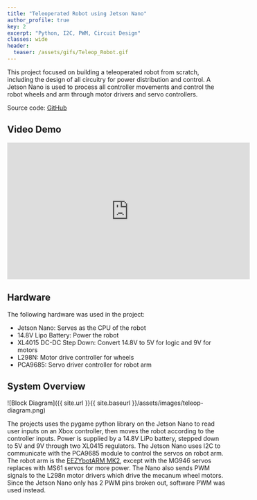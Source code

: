 ```yaml
---
title: "Teleoperated Robot using Jetson Nano"
author_profile: true
key: 2
excerpt: "Python, I2C, PWM, Circuit Design"
classes: wide
header:
  teaser: /assets/gifs/Teleop_Robot.gif
---
```


This project focused on building a teleoperated robot from scratch, including the design of all circuitry for power distribution and control. A Jetson Nano is used to process all controller movements and control the robot wheels and arm through motor drivers and servo controllers.

Source code: [GitHub](https://github.com/laehon/Teleop-Robot)

## Video Demo
<iframe width="560" height="315" src="https://www.youtube.com/embed/25syFlk5F58?si=U_lDTquaZgg-EnwP" title="YouTube video player" frameborder="0" allow="accelerometer; autoplay; clipboard-write; encrypted-media; gyroscope; picture-in-picture; web-share" referrerpolicy="strict-origin-when-cross-origin" allowfullscreen></iframe>

## Hardware
The following hardware was used in the project:
* Jetson Nano: Serves as the CPU of the robot
* 14.8V Lipo Battery: Power the robot
* XL4015 DC-DC Step Down: Convert 14.8V to 5V for logic and 9V for motors
* L298N: Motor drive controller for wheels
* PCA9685: Servo driver controller for robot arm

## System Overview
![Block Diagram]({{ site.url }}{{ site.baseurl }}/assets/images/teleop-diagram.png)

The projects uses the pygame python library on the Jetson Nano to read user inputs on an Xbox controller, then moves the robot according to the controller inputs. Power is supplied by a 14.8V LiPo battery, stepped down to 5V and 9V through two XL0415 regulators. The Jetson Nano uses I2C to communicate with the PCA9685 module to control the servos on robot arm. The robot arm is the [EEZYbotARM MK2](http://www.eezyrobots.it/eba_mk2.html), except with the MG946 servos replaces with MS61 servos for more power. The Nano also sends PWM signals to the L298n motor drivers which drive the mecanum wheel motors. Since the Jetson Nano only has 2 PWM pins broken out, software PWM was used instead. 
